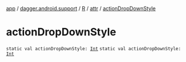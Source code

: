 [app](../../../index.md) / [dagger.android.support](../../index.md) / [R](../index.md) / [attr](index.md) / [actionDropDownStyle](./action-drop-down-style.md)

# actionDropDownStyle

`static val actionDropDownStyle: `[`Int`](https://kotlinlang.org/api/latest/jvm/stdlib/kotlin/-int/index.html)
`static val actionDropDownStyle: `[`Int`](https://kotlinlang.org/api/latest/jvm/stdlib/kotlin/-int/index.html)